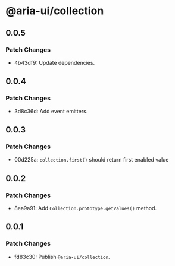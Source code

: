 # @aria-ui/collection

## 0.0.5

### Patch Changes

- 4b43df9: Update dependencies.

## 0.0.4

### Patch Changes

- 3d8c36d: Add event emitters.

## 0.0.3

### Patch Changes

- 00d225a: `collection.first()` should return first enabled value

## 0.0.2

### Patch Changes

- 8ea9a91: Add `Collection.prototype.getValues()` method.

## 0.0.1

### Patch Changes

- fd83c30: Publish `@aria-ui/collection`.
